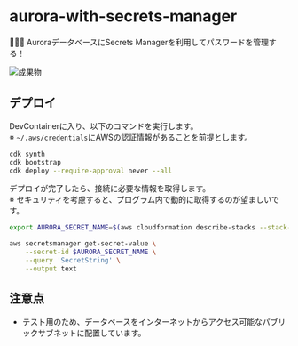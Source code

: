 # aurora-with-secrets-manager

🎺🎺🎺 AuroraデータベースにSecrets Managerを利用してパスワードを管理する！  

![成果物](./fruit.gif)  

## デプロイ

DevContainerに入り、以下のコマンドを実行します。  
※ `~/.aws/credentials`にAWSの認証情報があることを前提とします。  

```bash
cdk synth
cdk bootstrap
cdk deploy --require-approval never --all
```

デプロイが完了したら、接続に必要な情報を取得します。  
※ セキュリティを考慮すると、プログラム内で動的に取得するのが望ましいです。  

```bash
export AURORA_SECRET_NAME=$(aws cloudformation describe-stacks --stack-name AuroraWithSecretsManagerStack-output --query "Stacks[0].Outputs[?OutputKey=='AuroraSecretName'].OutputValue" --output text)

aws secretsmanager get-secret-value \
    --secret-id $AURORA_SECRET_NAME \
    --query 'SecretString' \
    --output text
```

## 注意点

- テスト用のため、データベースをインターネットからアクセス可能なパブリックサブネットに配置しています。
